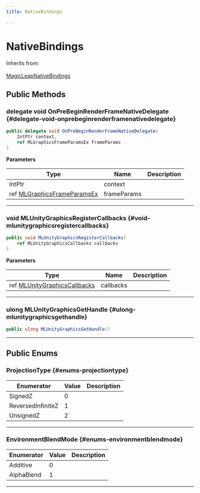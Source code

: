 ```yaml
---
title: NativeBindings

---
```


# NativeBindings







Inherits from: <br></br>[MagicLeapNativeBindings](/unity-api/api/UnityEngine.XR.MagicLeap.Native/MagicLeapNativeBindings/UnityEngine.XR.MagicLeap.Native.MagicLeapNativeBindings.md)




## Public Methods

### delegate void OnPreBeginRenderFrameNativeDelegate {#delegate-void-onprebeginrenderframenativedelegate}

```csharp
public delegate void OnPreBeginRenderFrameNativeDelegate(
    IntPtr context,
    ref MLGraphicsFrameParamsEx frameParams
)
```


**Parameters**

| Type | Name  | Description  | 
|--|--|--|
| IntPtr |context||
| ref [MLGraphicsFrameParamsEx](/unity-api/api/UnityEngine.XR.MagicLeap/MLGraphicsHooks/NativeBindings/UnityEngine.XR.MagicLeap.MLGraphicsHooks.NativeBindings.MLGraphicsFrameParamsEx.md) |frameParams||






-----------

### void MLUnityGraphicsRegisterCallbacks {#void-mlunitygraphicsregistercallbacks}

```csharp
public void MLUnityGraphicsRegisterCallbacks(
    ref MLUnityGraphicsCallbacks callbacks
)
```


**Parameters**

| Type | Name  | Description  | 
|--|--|--|
| ref [MLUnityGraphicsCallbacks](/unity-api/api/UnityEngine.XR.MagicLeap/MLGraphicsHooks/NativeBindings/UnityEngine.XR.MagicLeap.MLGraphicsHooks.NativeBindings.MLUnityGraphicsCallbacks.md) |callbacks||






-----------

### ulong MLUnityGraphicsGetHandle {#ulong-mlunitygraphicsgethandle}

```csharp
public ulong MLUnityGraphicsGetHandle()
```






-----------

## Public Enums

### ProjectionType {#enums-projectiontype}

| Enumerator | Value | Description |
| ---------- | ----- | ----------- |
| SignedZ | 0|   |
| ReversedInfiniteZ | 1|   |
| UnsignedZ | 2|   |








-----------

### EnvironmentBlendMode {#enums-environmentblendmode}

| Enumerator | Value | Description |
| ---------- | ----- | ----------- |
| Additive | 0|   |
| AlphaBlend | 1|   |








-----------

